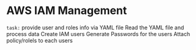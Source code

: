 # AWS IAM Management
`task:`
provide user and roles info via YAML file
Read the YAML file and process data
Create IAM users
Generate Passwords for the users
Attach policy/rolels to each users